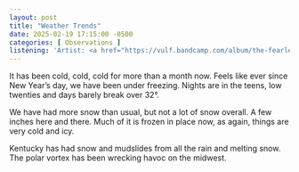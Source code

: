 ```yaml
---
layout: post
title: "Weather Trends"
date: 2025-02-19 17:15:00 -0500
categories: [ Observations ]
listening: 'Artist: <a href="https://vulf.bandcamp.com/album/the-fearless-flyers-iii">The Fearless Flyers</a>; Album: The Fearless Flyers III'
---
```


It has been cold, cold, cold for more than a month now. Feels like ever since New Year’s day, we have been under freezing. Nights are in the teens, low twenties and days barely break over 32°.

We have had more snow than usual, but not a lot of snow overall. A few inches here and there. Much of it is frozen in place now, as again, things are very cold and icy.

Kentucky has had snow and mudslides from all the rain and melting snow. The polar vortex has been wrecking havoc on the midwest.

